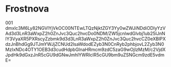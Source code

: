 # Frostnova
001
dmxlc3M6Ly82NGVlYjVkOC00NTEwLTQzNjktZGY3Yy0wZWJiNDdiODIyYzVAd3d3LnR3aWxpZ2h0ZnJvc3Quc2hvcDo0NDM/ZW5jcnlwdGlvbj1ub25lJnNlY3VyaXR5PXRscyZzbmk9d3d3LnR3aWxpZ2h0ZnJvc3Quc2hvcCZ0eXBlPXdzJnBhdGg9JTJmYWJjZCNUd2lsaWdodEZyb3N0CnRyb2phbjovL2Zyb3N0MzIxNDc4OTY1OEB3d3cudHdpbGlnaHRmcm9zdC5zaG9wOjIzMzM/c2VjdXJpdHk9dGxzJnR5cGU9dGNwJmhlYWRlclR5cGU9bm9uZSNGcm9zdE5vdmE=
